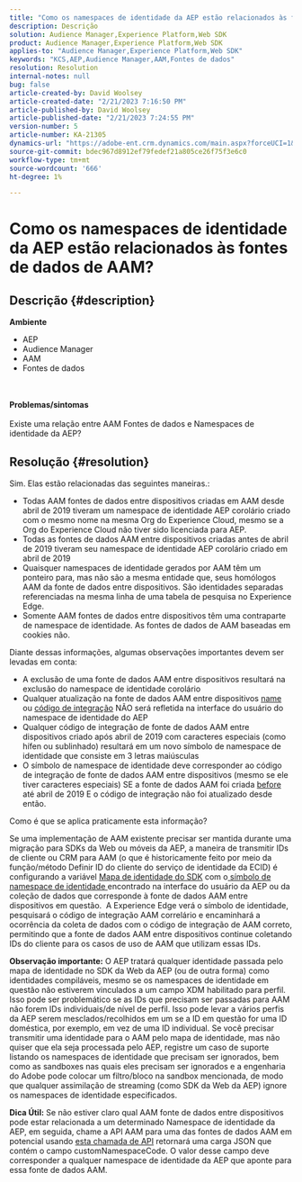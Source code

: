 ```yaml
---
title: "Como os namespaces de identidade da AEP estão relacionados às fontes de dados AAM?"
description: Descrição
solution: Audience Manager,Experience Platform,Web SDK
product: Audience Manager,Experience Platform,Web SDK
applies-to: "Audience Manager,Experience Platform,Web SDK"
keywords: "KCS,AEP,Audience Manager,AAM,Fontes de dados"
resolution: Resolution
internal-notes: null
bug: false
article-created-by: David Woolsey
article-created-date: "2/21/2023 7:16:50 PM"
article-published-by: David Woolsey
article-published-date: "2/21/2023 7:24:55 PM"
version-number: 5
article-number: KA-21305
dynamics-url: "https://adobe-ent.crm.dynamics.com/main.aspx?forceUCI=1&pagetype=entityrecord&etn=knowledgearticle&id=56ef2348-1cb2-ed11-83fe-6045bd006e5a"
source-git-commit: bdec967d8912ef79fedef21a805ce26f75f3e6c0
workflow-type: tm+mt
source-wordcount: '666'
ht-degree: 1%

---
```


# Como os namespaces de identidade da AEP estão relacionados às fontes de dados de AAM?

## Descrição {#description}

<b>Ambiente</b>
- AEP
- Audience Manager
- AAM
- Fontes de dados

<br> <br><b>Problemas/sintomas</b><br> <br>Existe uma relação entre AAM Fontes de dados e Namespaces de identidade da AEP?

## Resolução {#resolution}


Sim. Elas estão relacionadas das seguintes maneiras.:

- Todas AAM fontes de dados entre dispositivos criadas em AAM desde abril de 2019 tiveram um namespace de identidade AEP corolário criado com o mesmo nome na mesma Org do Experience Cloud, mesmo se a Org do Experience Cloud não tiver sido licenciada para AEP.
- Todas as fontes de dados AAM entre dispositivos criadas antes de abril de 2019 tiveram seu namespace de identidade AEP corolário criado em abril de 2019
- Quaisquer namespaces de identidade gerados por AAM têm um ponteiro para, mas não são a mesma entidade que, seus homólogos AAM da fonte de dados entre dispositivos. São identidades separadas referenciadas na mesma linha de uma tabela de pesquisa no Experience Edge.
- Somente AAM fontes de dados entre dispositivos têm uma contraparte de namespace de identidade. As fontes de dados de AAM baseadas em cookies não.


Diante dessas informações, algumas observações importantes devem ser levadas em conta:

- A exclusão de uma fonte de dados AAM entre dispositivos resultará na exclusão do namespace de identidade corolário
- Qualquer atualização na fonte de dados AAM entre dispositivos <u>name </u>ou <u>código de integração</u> NÃO será refletida na interface do usuário do namespace de identidade do AEP
- Qualquer código de integração de fonte de dados AAM entre dispositivos criado após abril de 2019 com caracteres especiais (como hífen ou sublinhado) resultará em um novo símbolo de namespace de identidade que consiste em 3 letras maiúsculas
- O símbolo de namespace de identidade deve corresponder ao código de integração de fonte de dados AAM entre dispositivos (mesmo se ele tiver caracteres especiais) SE a fonte de dados AAM foi criada <u>before </u>até abril de 2019 E o código de integração não foi atualizado desde então.


Como é que se aplica praticamente esta informação?

Se uma implementação de AAM existente precisar ser mantida durante uma migração para SDKs da Web ou móveis da AEP, a maneira de transmitir IDs de cliente ou CRM para AAM (o que é historicamente feito por meio da função/método Definir ID do cliente do serviço de identidade da ECID) é configurando a variável [Mapa de identidade do SDK](https://experienceleague.adobe.com/docs/experience-platform/edge/identity/overview.html?lang=en) com o<u> símbolo de namespace de identidade </u>encontrado na interface do usuário da AEP ou da coleção de dados que corresponde à fonte de dados AAM entre dispositivos em questão.  A Experience Edge verá o símbolo de identidade, pesquisará o código de integração AAM correlário e encaminhará a ocorrência da coleta de dados com o código de integração de AAM correto, permitindo que a fonte de dados AAM entre dispositivos continue coletando IDs do cliente para os casos de uso de AAM que utilizam essas IDs.

<b>Observação importante:</b> O AEP tratará qualquer identidade passada pelo mapa de identidade no SDK da Web da AEP (ou de outra forma) como identidades compiláveis, mesmo se os namespaces de identidade em questão não estiverem vinculados a um campo XDM habilitado para perfil. Isso pode ser problemático se as IDs que precisam ser passadas para AAM não forem IDs individuais/de nível de perfil. Isso pode levar a vários perfis da AEP serem mesclados/recolhidos em um se a ID em questão for uma ID doméstica, por exemplo, em vez de uma ID individual. Se você precisar transmitir uma identidade para o AAM pelo mapa de identidade, mas não quiser que ela seja processada pelo AEP, registre um caso de suporte listando os namespaces de identidade que precisam ser ignorados, bem como as sandboxes nas quais eles precisam ser ignorados e a engenharia do Adobe pode colocar um filtro/bloco na sandbox mencionada, de modo que qualquer assimilação de streaming (como SDK da Web da AEP) ignore os namespaces de identidade especificados.

<b>Dica Útil:</b> Se não estiver claro qual AAM fonte de dados entre dispositivos pode estar relacionada a um determinado Namespace de identidade da AEP, em seguida, chame a API AAM para uma das fontes de dados AAM em potencial usando [esta chamada de API](https://vhttps://bank.demdex.com/portal/swagger/index.html#/Data%20Source%20API/get_datasources__dataSourceId_) retornará uma carga JSON que contém o campo customNamespaceCode. O valor desse campo deve corresponder a qualquer namespace de identidade da AEP que aponte para essa fonte de dados AAM.


